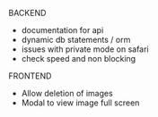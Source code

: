 BACKEND

- documentation for api
- dynamic db statements / orm
- issues with private mode on safari
- check speed and non blocking

FRONTEND

- Allow deletion of images
- Modal to view image full screen
